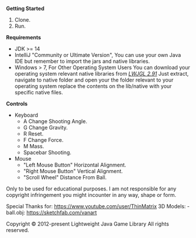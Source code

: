 **Getting Started**
1. Clone.
2. Run.

**Requirements**
- JDK >= 14
- IntelliJ "Community or Ultimate Version", You can use your own Java IDE but remember to import the jars and native libraries.
- Windows > 7, For Other Operating System Users You can download your operating system relevant native libraries from [*LWJGL 2.91*](https://sourceforge.net/projects/java-game-lib/files/Official%20Releases/LWJGL%202.9.1/lwjgl-2.9.1.zip/download) Just extract, navigate to native folder and open your the folder relevant to your operating system replace the contents on the lib/native with your specific native files.

**Controls**
- Keyboard
  - A Change Shooting Angle.
  - G Change Gravity.
  - R Reset.
  - F Change Force.
  - M Mass.
  - Spacebar Shooting.
- Mouse
  - "Left Mouse Button" Horizontal Alignment.
  - "Right Mouse Button" Vertical Alignment.
  - "Scroll Wheel" Distance From Ball.

Only to be used for educational purposes.
I am not responsible for any copyright infringement you might incounter in any way, shape or form.

Special Thanks for: https://www.youtube.com/user/ThinMatrix
3D Models: 
-ball.obj: https://sketchfab.com/vanart

Copyright © 2012-present Lightweight Java Game Library
All rights reserved.
